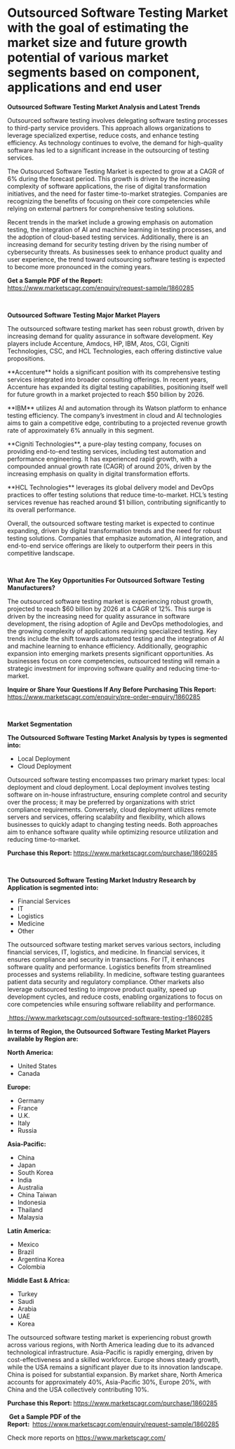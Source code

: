 <p><h1>Outsourced Software Testing Market with the goal of estimating the market size and future growth potential of various market segments based on component, applications and end user</h1></p><p><strong>Outsourced Software Testing Market Analysis and Latest Trends</strong></p>
<p><p>Outsourced software testing involves delegating software testing processes to third-party service providers. This approach allows organizations to leverage specialized expertise, reduce costs, and enhance testing efficiency. As technology continues to evolve, the demand for high-quality software has led to a significant increase in the outsourcing of testing services. </p><p>The Outsourced Software Testing Market is expected to grow at a CAGR of 6% during the forecast period. This growth is driven by the increasing complexity of software applications, the rise of digital transformation initiatives, and the need for faster time-to-market strategies. Companies are recognizing the benefits of focusing on their core competencies while relying on external partners for comprehensive testing solutions.</p><p>Recent trends in the market include a growing emphasis on automation testing, the integration of AI and machine learning in testing processes, and the adoption of cloud-based testing services. Additionally, there is an increasing demand for security testing driven by the rising number of cybersecurity threats. As businesses seek to enhance product quality and user experience, the trend toward outsourcing software testing is expected to become more pronounced in the coming years.</p></p>
<p><strong>Get a Sample PDF of the Report:&nbsp;</strong> <a href="https://www.marketscagr.com/enquiry/request-sample/1860285?utm_campaign=3099&utm_medium=2&utm_source=Github&utm_content=ia&utm_term=11032025&utm_id=outsourced-software-testing">https://www.marketscagr.com/enquiry/request-sample/1860285</a></p>
<p>&nbsp;</p>
<p><strong>Outsourced Software Testing Major Market Players</strong></p>
<p><p>The outsourced software testing market has seen robust growth, driven by increasing demand for quality assurance in software development. Key players include Accenture, Amdocs, HP, IBM, Atos, CGI, Cigniti Technologies, CSC, and HCL Technologies, each offering distinctive value propositions.</p><p>**Accenture** holds a significant position with its comprehensive testing services integrated into broader consulting offerings. In recent years, Accenture has expanded its digital testing capabilities, positioning itself well for future growth in a market projected to reach $50 billion by 2026.</p><p>**IBM** utilizes AI and automation through its Watson platform to enhance testing efficiency. The company’s investment in cloud and AI technologies aims to gain a competitive edge, contributing to a projected revenue growth rate of approximately 6% annually in this segment.</p><p>**Cigniti Technologies**, a pure-play testing company, focuses on providing end-to-end testing services, including test automation and performance engineering. It has experienced rapid growth, with a compounded annual growth rate (CAGR) of around 20%, driven by the increasing emphasis on quality in digital transformation efforts.</p><p>**HCL Technologies** leverages its global delivery model and DevOps practices to offer testing solutions that reduce time-to-market. HCL’s testing services revenue has reached around $1 billion, contributing significantly to its overall performance.</p><p>Overall, the outsourced software testing market is expected to continue expanding, driven by digital transformation trends and the need for robust testing solutions. Companies that emphasize automation, AI integration, and end-to-end service offerings are likely to outperform their peers in this competitive landscape.</p></p>
<p>&nbsp;</p>
<p><strong>What Are The Key Opportunities For Outsourced Software Testing Manufacturers?</strong></p>
<p><p>The outsourced software testing market is experiencing robust growth, projected to reach $60 billion by 2026 at a CAGR of 12%. This surge is driven by the increasing need for quality assurance in software development, the rising adoption of Agile and DevOps methodologies, and the growing complexity of applications requiring specialized testing. Key trends include the shift towards automated testing and the integration of AI and machine learning to enhance efficiency. Additionally, geographic expansion into emerging markets presents significant opportunities. As businesses focus on core competencies, outsourced testing will remain a strategic investment for improving software quality and reducing time-to-market.</p></p>
<p><strong>Inquire or Share Your Questions If Any Before Purchasing This Report:</strong> <a href="https://www.marketscagr.com/enquiry/pre-order-enquiry/1860285?utm_campaign=3099&utm_medium=2&utm_source=Github&utm_content=ia&utm_term=11032025&utm_id=outsourced-software-testing">https://www.marketscagr.com/enquiry/pre-order-enquiry/1860285</a></p>
<p>&nbsp;</p>
<p><strong>Market Segmentation</strong></p>
<p><strong>The Outsourced Software Testing Market Analysis by types is segmented into:</strong></p>
<p><ul><li>Local Deployment</li><li>Cloud Deployment</li></ul></p>
<p><p>Outsourced software testing encompasses two primary market types: local deployment and cloud deployment. Local deployment involves testing software on in-house infrastructure, ensuring complete control and security over the process; it may be preferred by organizations with strict compliance requirements. Conversely, cloud deployment utilizes remote servers and services, offering scalability and flexibility, which allows businesses to quickly adapt to changing testing needs. Both approaches aim to enhance software quality while optimizing resource utilization and reducing time-to-market.</p></p>
<p><strong>Purchase this Report:&nbsp;</strong><a href="https://www.marketscagr.com/purchase/1860285?utm_campaign=3099&utm_medium=2&utm_source=Github&utm_content=ia&utm_term=11032025&utm_id=outsourced-software-testing">https://www.marketscagr.com/purchase/1860285</a></p>
<p>&nbsp;</p>
<p><strong>The Outsourced Software Testing Market Industry Research by Application is segmented into:</strong></p>
<p><ul><li>Financial Services</li><li>IT</li><li>Logistics</li><li>Medicine</li><li>Other</li></ul></p>
<p><p>The outsourced software testing market serves various sectors, including financial services, IT, logistics, and medicine. In financial services, it ensures compliance and security in transactions. For IT, it enhances software quality and performance. Logistics benefits from streamlined processes and systems reliability. In medicine, software testing guarantees patient data security and regulatory compliance. Other markets also leverage outsourced testing to improve product quality, speed up development cycles, and reduce costs, enabling organizations to focus on core competencies while ensuring software reliability and performance.</p></p>
<p><a href="https://www.marketscagr.com/outsourced-software-testing-r1860285?utm_campaign=3099&utm_medium=2&utm_source=Github&utm_content=ia&utm_term=11032025&utm_id=outsourced-software-testing">&nbsp;https://www.marketscagr.com/outsourced-software-testing-r1860285</a></p>
<p><strong>In terms of Region, the Outsourced Software Testing Market Players available by Region are:</strong></p>
<p>
    <p> <strong> North America: </strong>
        <ul>
            <li>United States</li>
            <li>Canada</li>
        </ul>
        </p> 
    <p> <strong> Europe: </strong>
        <ul>
            <li>Germany</li>
            <li>France</li>
            <li>U.K.</li>
            <li>Italy</li>
            <li>Russia</li>
        </ul>
        </p> 
    <p> <strong> Asia-Pacific: </strong>
        <ul>
            <li>China</li>
            <li>Japan</li>
            <li>South Korea</li>
            <li>India</li>
            <li>Australia</li>
            <li>China Taiwan</li>
            <li>Indonesia</li>
            <li>Thailand</li>
            <li>Malaysia</li>
        </ul>
        </p> 
    <p> <strong> Latin America: </strong>
        <ul>
            <li>Mexico</li>
            <li>Brazil</li>
            <li>Argentina Korea</li>
            <li>Colombia</li>
        </ul>
        </p> 
    <p> <strong> Middle East & Africa: </strong>
        <ul>
            <li>Turkey</li>
            <li>Saudi</li>
            <li>Arabia</li>
            <li>UAE</li>
            <li>Korea</li>
        </ul>
    </p>
    </p>
<p><p>The outsourced software testing market is experiencing robust growth across various regions, with North America leading due to its advanced technological infrastructure. Asia-Pacific is rapidly emerging, driven by cost-effectiveness and a skilled workforce. Europe shows steady growth, while the USA remains a significant player due to its innovation landscape. China is poised for substantial expansion. By market share, North America accounts for approximately 40%, Asia-Pacific 30%, Europe 20%, with China and the USA collectively contributing 10%.</p></p>
<p><strong>Purchase this Report: </strong><a href="https://www.marketscagr.com/purchase/1860285?utm_campaign=3099&utm_medium=2&utm_source=Github&utm_content=ia&utm_term=11032025&utm_id=outsourced-software-testing">https://www.marketscagr.com/purchase/1860285</a></p>
<p>&nbsp;<strong>Get a Sample PDF of the Report:&nbsp;&nbsp;</strong><a href="https://www.marketscagr.com/enquiry/request-sample/1860285?utm_campaign=3099&utm_medium=2&utm_source=Github&utm_content=ia&utm_term=11032025&utm_id=outsourced-software-testing">https://www.marketscagr.com/enquiry/request-sample/1860285</a></p>
<p><strong></strong></p>
<p>Check more reports on <a href="https://www.marketscagr.com/?utm_campaign=3099&utm_medium=2&utm_source=Github&utm_content=ia&utm_term=11032025&utm_id=outsourced-software-testing">https://www.marketscagr.com/</a></p>